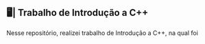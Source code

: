 ## 🖥️| Trabalho de Introdução a C++

  Nesse repositório, realizei trabalho de Introdução a C++, na qual foi 

   
